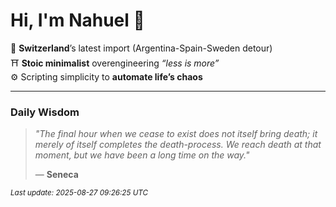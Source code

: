 # Hi, I'm Nahuel :tiger:

📍 **Switzerland**’s latest import (Argentina-Spain-Sweden detour)  
⛩️ **Stoic minimalist** overengineering *“less is more”*  
⚙️ Scripting simplicity to **automate life’s chaos**

---

### Daily Wisdom
> _"The final hour when we cease to exist does not itself bring death; it merely of itself completes the death-process. We reach death at that moment, but  we have been a long time on the way."_  
>
> — **Seneca**

<sub>*Last update: 2025-08-27 09:26:25 UTC*</sub>

